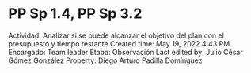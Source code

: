 # PP Sp 1.4, PP Sp 3.2

Actividad: Analizar si se puede alcanzar el objetivo del plan con el presupuesto y tiempo restante
Created time: May 19, 2022 4:43 PM
Encargado: Team leader
Etapa: Observación
Last edited by: Julio César Gómez González
Property: Diego Arturo Padilla Domínguez